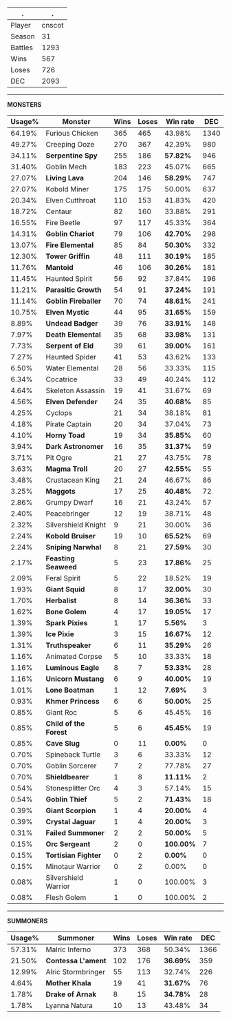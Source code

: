.|.
|-|-
Player|cnscot
Season|31
Battles|1293
Wins|567
Loses|726
DEC|2093

---
**MONSTERS**

Usage%|Monster|Wins|Loses|Win rate|DEC|
-|-|-|-|-|-|
64.19%|Furious Chicken|365|465|43.98%|1340|
49.27%|Creeping Ooze|270|367|42.39%|980|
34.11%|**Serpentine Spy**|255|186|**57.82%**|946|
31.40%|Goblin Mech|183|223|45.07%|665|
27.07%|**Living Lava**|204|146|**58.29%**|747|
27.07%|Kobold Miner|175|175|50.00%|637|
20.34%|Elven Cutthroat|110|153|41.83%|420|
18.72%|Centaur|82|160|33.88%|291|
16.55%|Fire Beetle|97|117|45.33%|364|
14.31%|**Goblin Chariot**|79|106|**42.70%**|298|
13.07%|**Fire Elemental**|85|84|**50.30%**|332|
12.30%|**Tower Griffin**|48|111|**30.19%**|185|
11.76%|**Mantoid**|46|106|**30.26%**|181|
11.45%|Haunted Spirit|56|92|37.84%|196|
11.21%|**Parasitic Growth**|54|91|**37.24%**|191|
11.14%|**Goblin Fireballer**|70|74|**48.61%**|241|
10.75%|**Elven Mystic**|44|95|**31.65%**|159|
8.89%|**Undead Badger**|39|76|**33.91%**|148|
7.97%|**Death Elemental**|35|68|**33.98%**|131|
7.73%|**Serpent of Eld**|39|61|**39.00%**|161|
7.27%|Haunted Spider|41|53|43.62%|133|
6.50%|Water Elemental|28|56|33.33%|115|
6.34%|Cocatrice|33|49|40.24%|112|
4.64%|Skeleton Assassin|19|41|31.67%|69|
4.56%|**Elven Defender**|24|35|**40.68%**|85|
4.25%|Cyclops|21|34|38.18%|81|
4.18%|Pirate Captain|20|34|37.04%|73|
4.10%|**Horny Toad**|19|34|**35.85%**|60|
3.94%|**Dark Astronomer**|16|35|**31.37%**|59|
3.71%|Pit Ogre|21|27|43.75%|78|
3.63%|**Magma Troll**|20|27|**42.55%**|55|
3.48%|Crustacean King|21|24|46.67%|86|
3.25%|**Maggots**|17|25|**40.48%**|72|
2.86%|Grumpy Dwarf|16|21|43.24%|57|
2.40%|Peacebringer|12|19|38.71%|48|
2.32%|Silvershield Knight|9|21|30.00%|36|
2.24%|**Kobold Bruiser**|19|10|**65.52%**|69|
2.24%|**Sniping Narwhal**|8|21|**27.59%**|30|
2.17%|**Feasting Seaweed**|5|23|**17.86%**|25|
2.09%|Feral Spirit|5|22|18.52%|19|
1.93%|**Giant Squid**|8|17|**32.00%**|30|
1.70%|**Herbalist**|8|14|**36.36%**|33|
1.62%|**Bone Golem**|4|17|**19.05%**|17|
1.39%|**Spark Pixies**|1|17|**5.56%**|3|
1.39%|**Ice Pixie**|3|15|**16.67%**|12|
1.31%|**Truthspeaker**|6|11|**35.29%**|26|
1.16%|Animated Corpse|5|10|33.33%|18|
1.16%|**Luminous Eagle**|8|7|**53.33%**|28|
1.16%|**Unicorn Mustang**|6|9|**40.00%**|19|
1.01%|**Lone Boatman**|1|12|**7.69%**|3|
0.93%|**Khmer Princess**|6|6|**50.00%**|25|
0.85%|Giant Roc|5|6|45.45%|16|
0.85%|**Child of the Forest**|5|6|**45.45%**|19|
0.85%|**Cave Slug**|0|11|**0.00%**|0|
0.70%|Spineback Turtle|3|6|33.33%|12|
0.70%|Goblin Sorcerer|7|2|77.78%|27|
0.70%|**Shieldbearer**|1|8|**11.11%**|2|
0.54%|Stonesplitter Orc|4|3|57.14%|15|
0.54%|**Goblin Thief**|5|2|**71.43%**|18|
0.39%|**Giant Scorpion**|1|4|**20.00%**|4|
0.39%|**Crystal Jaguar**|1|4|**20.00%**|3|
0.31%|**Failed Summoner**|2|2|**50.00%**|5|
0.15%|**Orc Sergeant**|2|0|**100.00%**|7|
0.15%|**Tortisian Fighter**|0|2|**0.00%**|0|
0.15%|Minotaur Warrior|0|2|0.00%|0|
0.08%|Silvershield Warrior|1|0|100.00%|3|
0.08%|Flesh Golem|1|0|100.00%|2|

---
**SUMMONERS**

Usage%|Summoner|Wins|Loses|Win rate|DEC|
-|-|-|-|-|-|
57.31%|Malric Inferno|373|368|50.34%|1366|
21.50%|**Contessa L'ament**|102|176|**36.69%**|359|
12.99%|Alric Stormbringer|55|113|32.74%|226|
4.64%|**Mother Khala**|19|41|**31.67%**|76|
1.78%|**Drake of Arnak**|8|15|**34.78%**|28|
1.78%|Lyanna Natura|10|13|43.48%|34|
